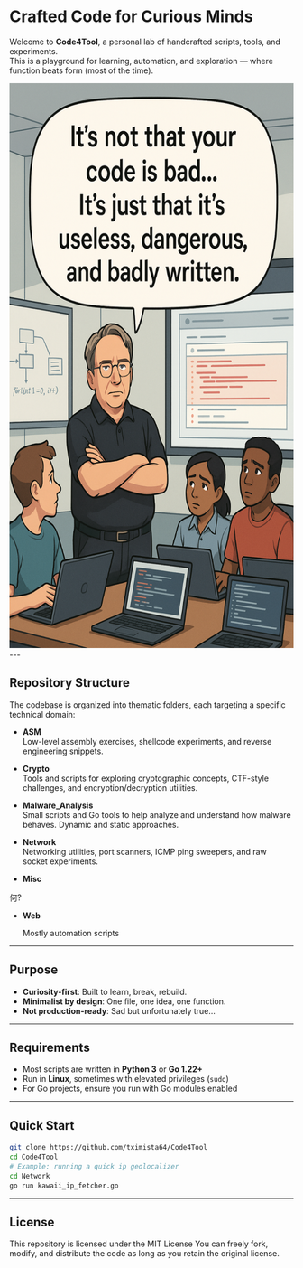 #  Crafted Code for Curious Minds

Welcome to **Code4Tool**, a personal lab of handcrafted scripts, tools, and experiments.  
This is a playground for learning, automation, and exploration — where function beats form (most of the time).

<img src="https://github.com/tximista64/Code4Tool/blob/main/Code4Tool.png" style="height: 1000px; width: 1000;" />
---

##  Repository Structure

The codebase is organized into thematic folders, each targeting a specific technical domain:

- **ASM**  
  Low-level assembly exercises, shellcode experiments, and reverse engineering snippets.

- **Crypto**  
  Tools and scripts for exploring cryptographic concepts, CTF-style challenges, and encryption/decryption utilities.

- **Malware_Analysis**  
  Small scripts and Go tools to help analyze and understand how malware behaves. Dynamic and static approaches.

- **Network**  
  Networking utilities, port scanners, ICMP ping sweepers, and raw socket experiments.

- **Misc**

何?

- **Web**

  Mostly automation scripts

---

##  Purpose

- **Curiosity-first**: Built to learn, break, rebuild.
- **Minimalist by design**: One file, one idea, one function.
- **Not production-ready**: Sad but unfortunately true...

---

##  Requirements

- Most scripts are written in **Python 3** or **Go 1.22+**
- Run in **Linux**, sometimes with elevated privileges (`sudo`)
- For Go projects, ensure you run with Go modules enabled

---

##  Quick Start

```bash
git clone https://github.com/tximista64/Code4Tool
cd Code4Tool
# Example: running a quick ip geolocalizer
cd Network
go run kawaii_ip_fetcher.go
```
---

##  License

This repository is licensed under the MIT License
You can freely fork, modify, and distribute the code as long as you retain the original license.



